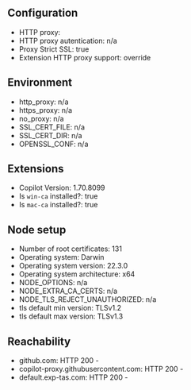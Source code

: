## Configuration

- HTTP proxy:
- HTTP proxy autentication: n/a
- Proxy Strict SSL: true
- Extension HTTP proxy support: override

## Environment

- http_proxy: n/a
- https_proxy: n/a
- no_proxy: n/a
- SSL_CERT_FILE: n/a
- SSL_CERT_DIR: n/a
- OPENSSL_CONF: n/a

## Extensions

- Copilot Version: 1.70.8099
- Is `win-ca` installed?: true
- Is `mac-ca` installed?: true

## Node setup

- Number of root certificates: 131
- Operating system: Darwin
- Operating system version: 22.3.0
- Operating system architecture: x64
- NODE_OPTIONS: n/a
- NODE_EXTRA_CA_CERTS: n/a
- NODE_TLS_REJECT_UNAUTHORIZED: n/a
- tls default min version: TLSv1.2
- tls default max version: TLSv1.3

## Reachability

- github.com: HTTP 200 -
- copilot-proxy.githubusercontent.com: HTTP 200 -
- default.exp-tas.com: HTTP 200 -
